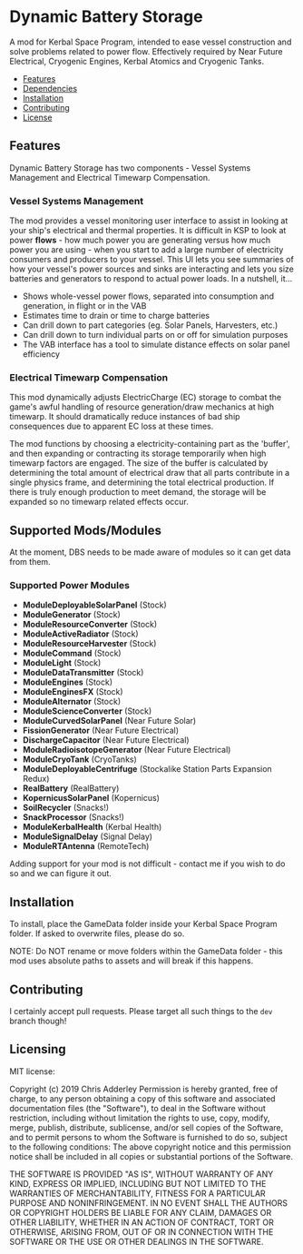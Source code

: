 # Dynamic Battery Storage

A mod for Kerbal Space Program, intended to ease vessel construction and solve problems related to power flow. Effectively required by Near Future Electrical, Cryogenic Engines, Kerbal  Atomics and Cryogenic Tanks.

* [Features](#features)
* [Dependencies](#dependencies)
* [Installation](#installation)
* [Contributing](#contributing)
* [License](#licensing)

## Features

Dynamic Battery Storage has two components - Vessel Systems Management and Electrical Timewarp Compensation.

### Vessel Systems Management

The mod provides a vessel monitoring user interface to assist in looking at your ship's electrical and thermal properties. It is difficult in KSP to look at power **flows** - how much power you are generating versus how much power you are using - when you start to add a large number of electricity consumers and producers to your vessel. This UI lets you see summaries of how your vessel's power sources and sinks are interacting and lets you size batteries and generators to respond to actual power loads. In a nutshell, it...

* Shows whole-vessel power flows, separated into consumption and generation, in flight or in the VAB
* Estimates time to drain or time to charge batteries
* Can drill down to part categories (eg. Solar Panels, Harvesters, etc.)
* Can drill down to turn individual parts on or off for simulation purposes
* The VAB interface has a tool to simulate distance effects on solar panel efficiency

### Electrical Timewarp Compensation

This mod dynamically adjusts ElectricCharge (EC) storage to combat the game's awful handling of resource generation/draw mechanics at high timewarp. It should dramatically reduce instances of bad ship consequences due to apparent EC loss at these times.

The mod functions by choosing a electricity-containing part as the 'buffer', and then expanding or contracting its storage temporarily when high timewarp factors are engaged. The size of the buffer is calculated by determining the total amount of electrical draw that all parts contribute in a single physics frame, and determining the total electrical production. If there is truly enough production to meet demand, the storage will be expanded so no timewarp related effects occur.

## Supported Mods/Modules

At the moment, DBS needs to be made aware of modules so it can get data from them.

### Supported Power Modules

* **ModuleDeployableSolarPanel** (Stock)
* **ModuleGenerator** (Stock)
* **ModuleResourceConverter** (Stock)
* **ModuleActiveRadiator** (Stock)
* **ModuleResourceHarvester** (Stock)
* **ModuleCommand** (Stock)
* **ModuleLight** (Stock)
* **ModuleDataTransmitter** (Stock)
* **ModuleEngines** (Stock)
* **ModuleEnginesFX** (Stock)
* **ModuleAlternator** (Stock)
* **ModuleScienceConverter** (Stock)
* **ModuleCurvedSolarPanel** (Near Future Solar)
* **FissionGenerator** (Near Future Electrical)
* **DischargeCapacitor** (Near Future Electrical)
* **ModuleRadioisotopeGenerator** (Near Future Electrical)
* **ModuleCryoTank** (CryoTanks)
* **ModuleDeployableCentrifuge** (Stockalike Station Parts Expansion Redux)
* **RealBattery** (RealBattery)
* **KopernicusSolarPanel** (Kopernicus)
* **SoilRecycler** (Snacks!)
* **SnackProcessor** (Snacks!)
* **ModuleKerbalHealth** (Kerbal Health)
* **ModuleSignalDelay** (Signal Delay)
* **ModuleRTAntenna** (RemoteTech)

Adding support for your mod is not difficult - contact me if you wish to do so and we can figure it out.

## Installation

To install, place the GameData folder inside your Kerbal Space Program folder. If asked to overwrite files, please do so.

NOTE: Do NOT rename or move folders within the GameData folder - this mod uses absolute paths to assets and will break if this happens.

## Contributing

I certainly accept pull requests. Please target all such things to the `dev` branch though!

## Licensing

MIT license:

Copyright (c) 2019 Chris Adderley
Permission is hereby granted, free of charge, to any person obtaining a copy of this software and associated documentation files (the "Software"), to deal in the Software without restriction, including without limitation the rights to use, copy, modify, merge, publish, distribute, sublicense, and/or sell copies of the Software, and to permit persons to whom the Software is furnished to do so, subject to the following conditions: The above copyright notice and this permission notice shall be included in all copies or substantial portions of the Software.

THE SOFTWARE IS PROVIDED "AS IS", WITHOUT WARRANTY OF ANY KIND, EXPRESS OR IMPLIED, INCLUDING BUT NOT LIMITED TO THE WARRANTIES OF MERCHANTABILITY, FITNESS FOR A PARTICULAR PURPOSE AND NONINFRINGEMENT. IN NO EVENT SHALL THE AUTHORS OR COPYRIGHT HOLDERS BE LIABLE FOR ANY CLAIM, DAMAGES OR OTHER LIABILITY, WHETHER IN AN ACTION OF CONTRACT, TORT OR OTHERWISE, ARISING FROM, OUT OF OR IN CONNECTION WITH THE SOFTWARE OR THE USE OR OTHER DEALINGS IN THE SOFTWARE.
